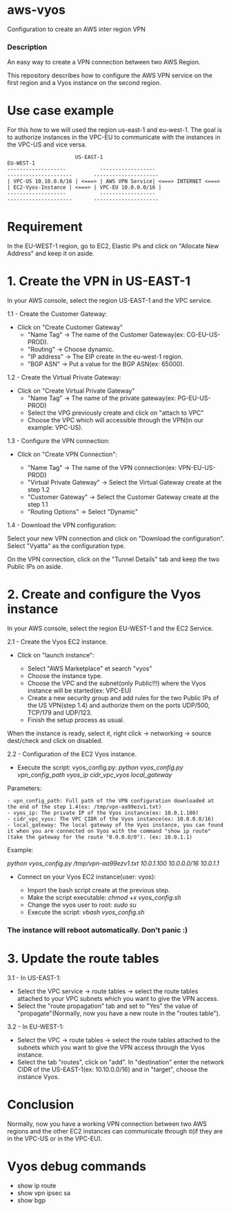 # aws-vyos
Configuration to create an AWS inter region VPN

### Description 

An easy way to create a VPN connection between two AWS Region. 

This repository describes how to configure the AWS VPN service on the first region and a Vyos instance on the second region.

# Use case example

For this how to we will used the region us-east-1 and eu-west-1.
The goal is to authorize instances in the VPC-EU to communicate with the instances in the VPC-US and vice versa.

```  
                      US-EAST-1                                                        EU-WEST-1                 
-------------------           ------------------                      ---------------------       ---------------------
| VPC-US 10.10.0.0/16 | <===> | AWS VPN Service| <===> INTERNET <===> | EC2-Vyos-Instance | <===> | VPC-EU 10.0.0.0/16 |
-------------------           ------------------                      ---------------------       ---------------------
```

# Requirement

In the EU-WEST-1 region, go to EC2, Elastic IPs and click on "Allocate New Address" and keep it on aside.
 
# 1. Create the VPN in US-EAST-1

In your AWS console, select the region US-EAST-1 and the VPC service.
 
1.1 - Create the Customer Gateway:

- Click on "Create Customer Gateway"
    - "Name Tag" -> The name of the Customer Gateway(ex: CG-EU-US-PROD).
    - "Routing"  -> Choose dynamic.
    - "IP address" -> The EIP create in the eu-west-1 region.
    - "BGP ASN" -> Put a value for the BGP ASN(ex: 65000).

1.2 - Create the Virtual Private Gateway:

- Click on "Create Virtual Private Gateway"
    - "Name Tag" -> The name of the private gateway(ex: PG-EU-US-PROD)
    -  Select the VPG previously create and click on "attach to VPC"
    -  Choose the VPC which will accessible through the VPN(in our example: VPC-US).
 
1.3 - Configure the VPN connection:

- Click on "Create VPN Connection":

    - "Name Tag" -> The name of the VPN connection(ex: VPN-EU-US-PROD)
    - "Virtual Private Gateway" -> Select the Virtual Gateway create at the step 1.2
    - "Customer Gateway" -> Select the Customer Gateway create at the step 1.1
    - "Routing Options" -> Select "Dynamic"

1.4 - Download the VPN configuration:

Select your new VPN connection and click on "Download the configuration". Select "Vyatta" as the configuration type.

On the VPN connection, click on the "Tunnel Details" tab and keep the two Public IPs on aside.


# 2. Create and configure the Vyos instance

In your AWS console, select the region EU-WEST-1 and the EC2 Service.

2.1 -  Create the Vyos EC2 instance.

- Click on  "launch instance":

    - Select "AWS Marketplace" et search "vyos"
    - Choose the instance type.
    - Choose the VPC and the subnet(only Public!!!) where the Vyos instance will be started(ex: VPC-EU)
    - Create a new security group and add rules for the two Public IPs of the US VPN(step 1.4) and authorize them on the ports UDP/500, TCP/179 and UDP/123.
    - Finish the setup process as usual.

When the instance is ready, select it, right click -> networking -> source dest/check and click on disabled.

2.2 - Configuration of the EC2 Vyos instance.

- Execute the script: vyos_config.py: 
*python vyos_config.py vpn_config_path    vyos_ip     cidr_vpc_vyos    local_gateway*

Parameters:
 
    - vpn_config_path: Full path of the VPN configuration downloaded at the end of the step 1.4(ex: /tmp/vpn-aa99ezv1.txt)
    - vyos_ip: The private IP of the Vyos instance(ex: 10.0.1.100)
    - cidr_vpc_vyos: The VPC CIDR of the Vyos instance(ex: 10.0.0.0/16)
    - local_gateway: The local gateway of the Vyos instance, you can found it when you are connected on Vyos with the command "show ip route"(take the gateway for the route "0.0.0.0/0"). (ex: 10.0.1.1)

Example:

*python vyos_config.py /tmp/vpn-aa99ezv1.txt 10.0.1.100 10.0.0.0/16 10.0.1.1*

- Connect on your Vyos EC2 instance(user: vyos):

    - Import the bash script create at the previous step.
    - Make the script executable:
	*chmod +x vyos_config.sh*
    - Change the vyos user to root:
	*sudo su*
    - Execute the script: 
        *vbash vyos_config.sh*

### The instance will reboot automatically. Don't panic :)


# 3. Update the route tables 

 
3.1 -  In US-EAST-1:

- Select the VPC service -> route tables -> select the route tables attached to your VPC subnets which you want to give the VPN access. 
- Select the "route propagation" tab and set to "Yes" the value of  "propagate"(Normally, now you have a new route in the "routes table").
 
3.2 - In EU-WEST-1:

- Select the VPC -> route tables -> select the route tables attached to the subnets which you want to give the VPN access through the Vyos instance.
- Select the tab "routes", click on  "add". In "destination" enter the network CIDR of the US-EAST-1(ex: 10.10.0.0/16) and in "target", choose the instance Vyos.


# Conclusion

Normally, now you have a working VPN connection between two AWS regions and the other EC2 instances can communicate through it(if they are in the VPC-US or in the VPC-EU).


# Vyos debug commands

- show ip route
- show vpn ipsec sa
- show bgp 



